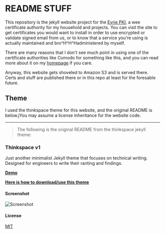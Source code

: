 # README STUFF

This repository is the jekyll website project for the [Eyrie PKI](https://pki.kvet.ch/), a wee certificate authority for my household and projects. You can visit the site to get certificates you would want to install in order to use encrypted or validate signed email from us, or to know that a service you're using is actually maintained and bro^H^H^Hadministered by myself.

There are many reasons that I don't see much point in using one of the certificate authorities like Comodo for something like this, and you can read more about it on my [homepage](https://incumbent.org/about) if you care.

Anyway, this website gets shoveled to Amazon S3 and is served there. Certs and stuff are published there or in this repo at least for the foresable future.

## Theme

I used the thinkspace theme for this website, and the original README is below.jYou may assume a license inheritance for the website code.

---

> The following is the original README from the thinkspace jekyll theme:

### Thinkspace v1

Just another minimalist Jekyll theme that focuses on technical writing. Designed for engineers to write their ranting and findings.

[**Demo**](http://heiswayi.github.io/thinkspace/)

[**Here is how to download/use this theme**](http://heiswayi.github.io/thinkspace/2016/how-to-download-or-use-this-theme/)

#### Screenshot

![Screenshot](http://i.imgur.com/WHcnbYF.png)

#### License

[MIT](LICENSE.md)
